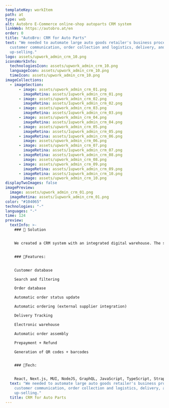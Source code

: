 ```yaml
---
templateKey: workItem
path: at
type: web
alt: Autobro E-Commerce online-shop autoparts CRM system
linkWeb: https://autobro.at/en
order: 0
title: "AutoBro: CRM for Auto Parts"
text: "We needed to automate large auto goods retailer's business processes:
  customer communication, order collection and logistics, delivery, and
  up-selling."
logo: assets/upwork_admin_crm_10.png
iconsWorkInfo:
  technologiesIcon: assets/upwork_admin_crm_10.png
  languageIcon: assets/upwork_admin_crm_10.png
  timeIcon: assets/upwork_admin_crm_10.png
imageCollections:
  - imageSection:
      - image: assets/upwork_admin_crm_01.png
        imageRetina: assets/1upwork_admin_crm_01.png
      - image: assets/upwork_admin_crm_02.png
        imageRetina: assets/1upwork_admin_crm_02.png
      - image: assets/upwork_admin_crm_03.png
        imageRetina: assets/1upwork_admin_crm_03.png
      - image: assets/upwork_admin_crm_04.png
        imageRetina: assets/1upwork_admin_crm_04.png
      - image: assets/upwork_admin_crm_05.png
        imageRetina: assets/1upwork_admin_crm_05.png
      - imageRetina: assets/1upwork_admin_crm_06.png
        image: assets/upwork_admin_crm_06.png
      - image: assets/upwork_admin_crm_07.png
        imageRetina: assets/1upwork_admin_crm_07.png
      - imageRetina: assets/1upwork_admin_crm_08.png
        image: assets/upwork_admin_crm_08.png
      - image: assets/upwork_admin_crm_09.png
        imageRetina: assets/1upwork_admin_crm_09.png
      - imageRetina: assets/1upwork_admin_crm_10.png
        image: assets/upwork_admin_crm_10.png
displayTwoImages: false
imagePreview:
  image: assets/upwork_admin_crm_01.png
  imageRetina: assets/1upwork_admin_crm_01.png
color: "#104065"
technologies: "-"
languages: "-"
time: 124
preview:
  textInfo: >-
    ### 📌 Solution


    We created a CRM system with an integrated digital warehouse. The system directly interacts with the online store, and displays the customer and his status, his orders and the status of orders. There is the possibility to form automatic orders (for external suppliers). A huge part of this system is the digital warehouse, which displays, right down to the shelf space, where the goods should be stored and from where they can be picked up.


    ### 📌Features:


    Customer database

    Search and filtering

    Order database

    Automatic order status update

    Automatic ordering (external supplier integration)

    Delivery Tracking

    Electronic warehouse

    Automatic order assembly

    Prepayment + Refund

    Generation of QR codes + barcodes


    ### 📌Tech:


    React, Next.js, MUI, NodeJS, GraphQL, JavaScript, TypeScript, Strapi, API integration, TecDoc
  text: "We needed to automate large auto goods retailer's business processes:
    customer communication, order collection and logistics, delivery, and
    up-selling."
  title: CRM for Auto Parts
---
```

